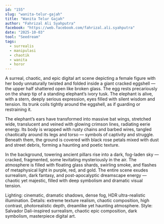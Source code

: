 ```yaml
---
id: "155"
slug: "wanita-telur-gajah"
title: "Wanita Telur Gajah"
author: "Fahrizal Ali Syahputra"
facebook: "https://web.facebook.com/fahrizal.ali.syahputra"
date: "2025-10-03"
tool: "Seedream"
tags:
  - surrealis
  - manipulasi
  - chaotik
  - wanita
  - horor
---
```

A surreal, chaotic, and epic digital art scene depicting a female figure with her body unnaturally twisted and folded inside a giant cracked eggshell — the upper half shattered open like broken glass. The egg rests precariously on the sharp tip of a standing elephant’s ivory tusk. The elephant is alive, with a stern, deeply serious expression, eyes filled with silent wisdom and tension. Its trunk coils tightly around the eggshell, as if guarding or restraining it.

The elephant’s ears have transformed into massive bat wings, stretched wide, translucent and veined with glowing crimson lines, radiating eerie energy.
Its body is wrapped with rusty chains and barbed wires, tangled chaotically around its legs and torso — symbols of captivity and struggle.
Beneath them, the ground is covered with black rose petals mixed with dust and street debris, forming a haunting and poetic texture.

In the background, towering ancient pillars rise into a dark, fog-laden sky — cracked, fragmented, some levitating mysteriously in the air.
The atmosphere is filled with floating glass shards, swirling smoke, and flashes of metaphysical light in purple, red, and gold.
The entire scene exudes surrealism, dark fantasy, and post-apocalyptic dreamscape energy — chaotic yet majestic, filled with deep symbolism and dramatic visual tension.

Lighting: cinematic, dramatic shadows, dense fog, HDR ultra-realistic illumination.
Details: extreme texture realism, chaotic composition, high contrast, photorealistic depth, dreamlike yet haunting atmosphere.
Style: Salvador Dali-inspired surrealism, chaotic epic composition, dark symbolism, masterpiece digital art.
